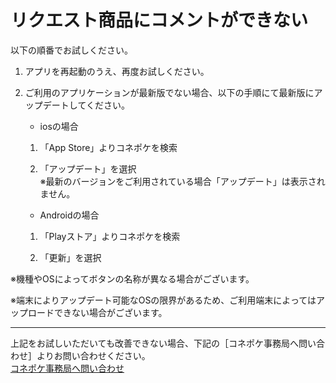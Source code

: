 # リクエスト商品にコメントができない

以下の順番でお試しください。

1. アプリを再起動のうえ、再度お試しください。

1. ご利用のアプリケーションが最新版でない場合、以下の手順にて最新版にアップデートしてください。

   - iosの場合
   1. 「App Store」よりコネポケを検索

   1. 「アップデート」を選択  
※最新のバージョンをご利用されている場合「アップデート」は表示されません。

   - Androidの場合
   1. 「Playストア」よりコネポケを検索

   2. 「更新」を選択

※機種やOSによってボタンの名称が異なる場合がございます。

※端末によりアップデート可能なOSの限界があるため、ご利用端末によってはアップロードできない場合がございます。

---

上記をお試しいただいても改善できない場合、下記の［コネポケ事務局へ問い合わせ］よりお問い合わせください。  
[コネポケ事務局へ問い合わせ](mailto:support@conepoke.com)
